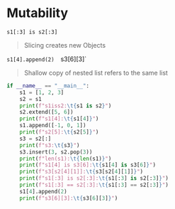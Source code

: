 # Mutability

`s1[:3] is s2[:3]`
> Slicing creates new Objects

`s1[4].append(2) 
`s3[6][3]`
> Shallow copy of nested list refers to the same list

```python
if __name__ == "__main__":
    s1 = [1, 2, 3]
    s2 = s1
    print(f"s1iss2:\t{s1 is s2}")
    s2.extend([5, 6])
    print(f"s1[4]:\t{s1[4]}")
    s1.append([-1, 0, 1])
    print(f"s2[5]:\t{s2[5]}")
    s3 = s2[:]
    print(f"s3:\t{s3}")
    s3.insert(3, s2.pop(3))
    print(f"len(s1):\t{len(s1)}")
    print(f"s1[4] is s3[6]:\t{s1[4] is s3[6]}")
    print(f"s3[s2[4][1]]:\t{s3[s2[4][1]]}")
    print(f"s1[:3] is s2[:3]:\t{s1[:3] is s2[:3]}")
    print(f"s1[:3] == s2[:3]:\t{s1[:3] == s2[:3]}")
    s1[4].append(2)
    print(f"s3[6][3]:\t{s3[6][3]}")
```


